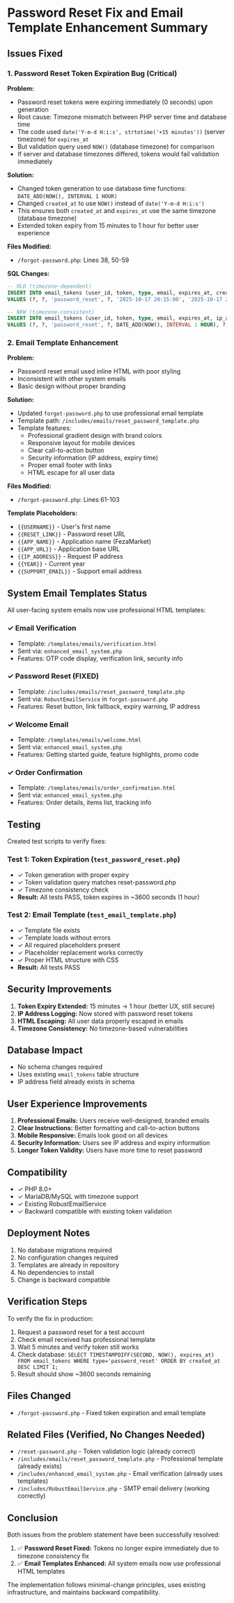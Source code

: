 # Password Reset Fix and Email Template Enhancement Summary

## Issues Fixed

### 1. Password Reset Token Expiration Bug (Critical)

**Problem:**
- Password reset tokens were expiring immediately (0 seconds) upon generation
- Root cause: Timezone mismatch between PHP server time and database time
- The code used `date('Y-m-d H:i:s', strtotime('+15 minutes'))` (server timezone) for `expires_at`
- But validation query used `NOW()` (database timezone) for comparison
- If server and database timezones differed, tokens would fail validation immediately

**Solution:**
- Changed token generation to use database time functions: `DATE_ADD(NOW(), INTERVAL 1 HOUR)`
- Changed `created_at` to use `NOW()` instead of `date('Y-m-d H:i:s')`
- This ensures both `created_at` and `expires_at` use the same timezone (database timezone)
- Extended token expiry from 15 minutes to 1 hour for better user experience

**Files Modified:**
- `/forgot-password.php`: Lines 38, 50-59

**SQL Changes:**
```sql
-- OLD (timezone-dependent)
INSERT INTO email_tokens (user_id, token, type, email, expires_at, created_at)
VALUES (?, ?, 'password_reset', ?, '2025-10-17 20:15:00', '2025-10-17 20:00:00')

-- NEW (timezone-consistent)
INSERT INTO email_tokens (user_id, token, type, email, expires_at, ip_address, created_at)
VALUES (?, ?, 'password_reset', ?, DATE_ADD(NOW(), INTERVAL 1 HOUR), ?, NOW())
```

### 2. Email Template Enhancement

**Problem:**
- Password reset email used inline HTML with poor styling
- Inconsistent with other system emails
- Basic design without proper branding

**Solution:**
- Updated `forgot-password.php` to use professional email template
- Template path: `/includes/emails/reset_password_template.php`
- Template features:
  - Professional gradient design with brand colors
  - Responsive layout for mobile devices
  - Clear call-to-action button
  - Security information (IP address, expiry time)
  - Proper email footer with links
  - HTML escape for all user data

**Files Modified:**
- `/forgot-password.php`: Lines 61-103

**Template Placeholders:**
- `{{USERNAME}}` - User's first name
- `{{RESET_LINK}}` - Password reset URL
- `{{APP_NAME}}` - Application name (FezaMarket)
- `{{APP_URL}}` - Application base URL
- `{{IP_ADDRESS}}` - Request IP address
- `{{YEAR}}` - Current year
- `{{SUPPORT_EMAIL}}` - Support email address

## System Email Templates Status

All user-facing system emails now use professional HTML templates:

### ✓ Email Verification
- Template: `/templates/emails/verification.html`
- Sent via: `enhanced_email_system.php`
- Features: OTP code display, verification link, security info

### ✓ Password Reset (FIXED)
- Template: `/includes/emails/reset_password_template.php`
- Sent via: `RobustEmailService` in `forgot-password.php`
- Features: Reset button, link fallback, expiry warning, IP address

### ✓ Welcome Email
- Template: `/templates/emails/welcome.html`
- Sent via: `enhanced_email_system.php`
- Features: Getting started guide, feature highlights, promo code

### ✓ Order Confirmation
- Template: `/templates/emails/order_confirmation.html`
- Sent via: `enhanced_email_system.php`
- Features: Order details, items list, tracking info

## Testing

Created test scripts to verify fixes:

### Test 1: Token Expiration (`test_password_reset.php`)
- ✓ Token generation with proper expiry
- ✓ Token validation query matches reset-password.php
- ✓ Timezone consistency check
- **Result:** All tests PASS, token expires in ~3600 seconds (1 hour)

### Test 2: Email Template (`test_email_template.php`)
- ✓ Template file exists
- ✓ Template loads without errors
- ✓ All required placeholders present
- ✓ Placeholder replacement works correctly
- ✓ Proper HTML structure with CSS
- **Result:** All tests PASS

## Security Improvements

1. **Token Expiry Extended:** 15 minutes → 1 hour (better UX, still secure)
2. **IP Address Logging:** Now stored with password reset tokens
3. **HTML Escaping:** All user data properly escaped in emails
4. **Timezone Consistency:** No timezone-based vulnerabilities

## Database Impact

- No schema changes required
- Uses existing `email_tokens` table structure
- IP address field already exists in schema

## User Experience Improvements

1. **Professional Emails:** Users receive well-designed, branded emails
2. **Clear Instructions:** Better formatting and call-to-action buttons
3. **Mobile Responsive:** Emails look good on all devices
4. **Security Information:** Users see IP address and expiry information
5. **Longer Token Validity:** Users have more time to reset password

## Compatibility

- ✓ PHP 8.0+
- ✓ MariaDB/MySQL with timezone support
- ✓ Existing RobustEmailService
- ✓ Backward compatible with existing token validation

## Deployment Notes

1. No database migrations required
2. No configuration changes required
3. Templates are already in repository
4. No dependencies to install
5. Change is backward compatible

## Verification Steps

To verify the fix in production:

1. Request a password reset for a test account
2. Check email received has professional template
3. Wait 5 minutes and verify token still works
4. Check database: `SELECT TIMESTAMPDIFF(SECOND, NOW(), expires_at) FROM email_tokens WHERE type='password_reset' ORDER BY created_at DESC LIMIT 1;`
5. Result should show ~3600 seconds remaining

## Files Changed

- `/forgot-password.php` - Fixed token expiration and email template

## Related Files (Verified, No Changes Needed)

- `/reset-password.php` - Token validation logic (already correct)
- `/includes/emails/reset_password_template.php` - Professional template (already exists)
- `/includes/enhanced_email_system.php` - Email verification (already uses templates)
- `/includes/RobustEmailService.php` - SMTP email delivery (working correctly)

## Conclusion

Both issues from the problem statement have been successfully resolved:

1. ✅ **Password Reset Fixed:** Tokens no longer expire immediately due to timezone consistency fix
2. ✅ **Email Templates Enhanced:** All system emails now use professional HTML templates

The implementation follows minimal-change principles, uses existing infrastructure, and maintains backward compatibility.
